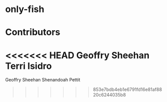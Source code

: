 # only-fish

# Contributors
<<<<<<< HEAD
Geoffry Sheehan
Terri Isidro
=======

Geoffry Sheehan
Shenandoah Pettit
>>>>>>> 853e7bdb4eb1e6791fd16e81af8820c6244035b8
